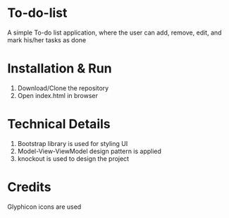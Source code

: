 # To-do-list
A simple To-do list application, where the user can add, remove, edit, and mark his/her tasks as done

# Installation & Run
1. Download/Clone the repository
2. Open index.html in browser

# Technical Details
1. Bootstrap library is used for styling UI
2. Model-View-ViewModel design pattern is applied
3. knockout is used to design the project

# Credits
Glyphicon icons are used
